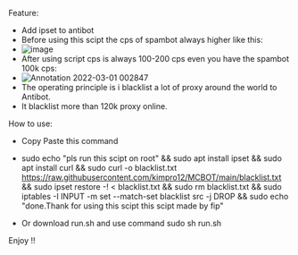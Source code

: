 Feature: 
- Add ipset to antibot
- Before using this scipt the cps of spambot always higher like this:
- ![image](https://user-images.githubusercontent.com/95573884/156032045-208207e8-5203-43bc-a607-1449579728b7.png)
- After using script cps is always 100-200 cps even you have the spambot 100k cps:
- ![Annotation 2022-03-01 002847](https://user-images.githubusercontent.com/95573884/156032300-e50d1b49-6451-4eca-82d9-03019f2ee9e7.png)
- The operating principle is i blacklist a lot of proxy around the world to Antibot.
- It blacklist more than 120k proxy online.

How to use:
- Copy Paste this command 
- sudo echo "pls run this scipt on root" && sudo apt install ipset && sudo apt install curl && sudo curl -o blacklist.txt https://raw.githubusercontent.com/kimpro12/MCBOT/main/blacklist.txt && sudo ipset restore -! < blacklist.txt && sudo rm blacklist.txt && sudo iptables -I INPUT -m set --match-set blacklist src -j DROP && sudo echo "done.Thank for using this scipt this scipt made by fip"

- Or download run.sh and use command sudo sh run.sh

Enjoy !!
